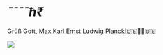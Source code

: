 # *¯¯¯¯ћ₹*
Grüß Gott, Max Karl Ernst Ludwig Planck!🇩🇪👲🏽🇩🇪


![](https://encrypted-tbn1.gstatic.com/images?q=tbn:ANd9GcRkcbSvOYg_BCkW47ZiWlOZtiW3y1V94ec-WNtphHXcGvYg5yW5)
